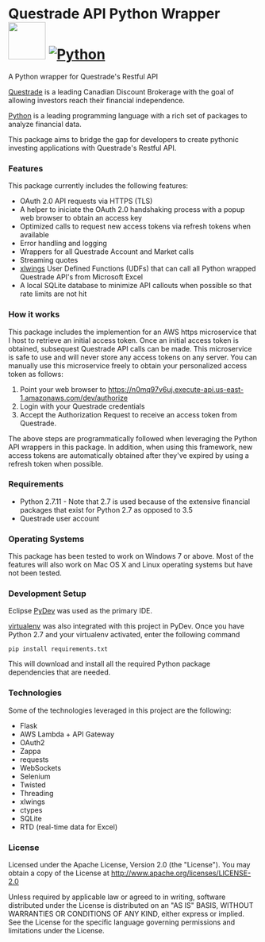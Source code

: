 # Questrade API Python Wrapper  <a href="https://questrade.com"><img src="https://pbs.twimg.com/profile_images/3121643627/ab59bf9e1b51307feb88a4f07727eff1_400x400.png" width="75" height="75" /></a>  [![Python](https://www.python.org/static/community_logos/python-logo.png)](https://www.python.org/)
A Python wrapper for Questrade's Restful API

[Questrade](http://www.questrade.com/) is a leading Canadian Discount Brokerage with the goal of allowing investors reach their financial independence.

[Python](https://www.python.org/) is a leading programming language with a rich set of packages to analyze financial data.

This package aims to bridge the gap for developers to create pythonic investing applications with Questrade's Restful API.


### Features
This package currently includes the following features:
* OAuth 2.0 API requests via HTTPS (TLS)
* A helper to iniciate the OAuth 2.0 handshaking process with a popup web browser to obtain an access key
* Optimized calls to request new access tokens via refresh tokens when available
* Error handling and logging
* Wrappers for all Questrade Account and Market calls
* Streaming quotes
* [xlwings] User Defined Functions (UDFs) that can call all Python wrapped Questrade API's from Microsoft Excel
* A local SQLite database to minimize API callouts when possible so that rate limits are not hit


### How it works
This package includes the implemention for an AWS https microservice that I host to retrieve an initial access token.  Once an initial access token is obtained, subsequest Questrade API calls can be made.  This microservice is safe to use and will never store any access tokens on any server.  You can manually use this microservice freely to obtain your personalized access token as follows:
 1. Point your web browser to  https://n0mq97v6uj.execute-api.us-east-1.amazonaws.com/dev/authorize
 2. Login with your Questrade credentials
 3. Accept the Authorization Request to receive an access token from Questrade.

The above steps are programmatically followed when leveraging the Python API wrappers in this package.  In addition, when using this framework, new access tokens are automatically obtained after they've expired by using a refresh token when possible.


### Requirements
- Python 2.7.11 - Note that 2.7 is used because of the extensive financial packages that exist for Python 2.7 as opposed to 3.5
- Questrade user account


### Operating Systems
This package has been tested to work on Windows 7 or above.  Most of the features will also work on Mac OS X and Linux operating systems but have not been tested.


### Development Setup
Eclipse [PyDev] was used as the primary IDE.

[virtualenv] was also integrated with this project in PyDev.  Once you have Python 2.7 and your virtualenv activated, enter the following command 

`pip install requirements.txt`

This will download and install all the required Python package dependencies that are needed.


### Technologies
Some of the technologies leveraged in this project are the following:
- Flask
- AWS Lambda + API Gateway
- OAuth2
- Zappa
- requests
- WebSockets
- Selenium
- Twisted
- Threading
- xlwings
- ctypes
- SQLite
- RTD (real-time data for Excel)



### License
Licensed under the Apache License, Version 2.0 (the "License"). You may obtain a copy of the License at
  http://www.apache.org/licenses/LICENSE-2.0

Unless required by applicable law or agreed to in writing, software distributed under the License is distributed on an "AS IS" BASIS, WITHOUT WARRANTIES OR CONDITIONS OF ANY KIND, either express or implied.  See the License for the specific language governing permissions and limitations under the License.


[//]: # (These are reference links used in the body of this note and get stripped out when the markdown processor does its job. There is no need to format nicely because it shouldn't be seen. Thanks SO - http://stackoverflow.com/questions/4823468/store-comments-in-markdown-syntax)

   [xlwings]: <https://www.xlwings.org/>
   [PyDev]: <http://www.pydev.org/>
   [virtualenv]: <http://docs.python-guide.org/en/latest/dev/virtualenvs/>
   
